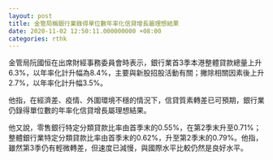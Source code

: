 ```yaml
---
layout: post
title: 金管局稱銀行業錄得單位數年率化信貸增長屬理想結果
date: 2020-11-02 12:50:11.000000000 +08:00
categories: rthk
---
```


金管局阮國恒在出席財經事務委員會時表示，銀行業首3季本港整體貸款總量上升6.3%，以年率化計升幅為8.4%，主要與新股招股活動有關；撇除相關因素後上升2.7%，以年率化計升幅3.5%。

他指，在經濟差、疫情、外圍環境不穩的情況下，信貸質素轉差已可預期，銀行業仍錄得單位數的年率化信貸增長屬理想結果。

他又說，零售銀行特定分類貸款比率由首季末的0.55%，在第2季末升至0.71%；整體銀行業特定分類貸款比率由首季末的0.62%，升至第2季末的0.79%。他指，雖然第3季仍有輕微轉差，但速度已減慢，與國際水平比較仍然是良好水平。
